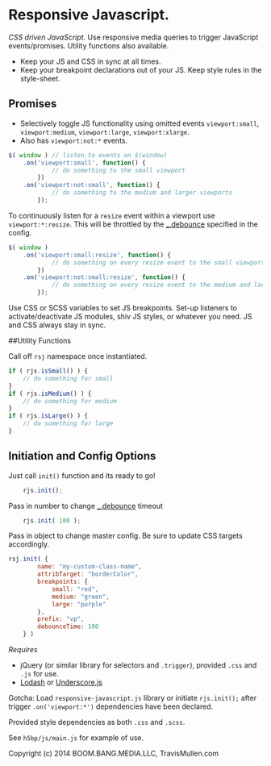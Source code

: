 # Responsive Javascript.
_CSS driven JavaScript._ Use responsive media queries to trigger JavaScript events/promises. Utility functions also available.

- Keep your JS and CSS in sync at all times.
- Keep your breakpoint declarations out of your JS. Keep style rules in the style-sheet.

## Promises
- Selectively toggle JS functionality using omitted events `viewport:small`, `viewport:medium`, `viewport:large`, `viewport:xlarge`. 
- Also has `viewport:not:*` events.

```js
$( window ) // listen to events on $(window)
    .on('viewport:small', function() {
            // do something to the small viewport
        })
    .on('viewport:not:small', function() {
            // do something to the medium and larger viewports
        });
```

To continuously listen for a `resize` event within a viewport use `viewport:*:resize`. This will be throttled by the [_.debounce](https://lodash.com/docs#debounce) specified in the config. 

```js
$( window )
    .on('viewport:small:resize', function() {
            // do something on every resize event to the small viewport
        })
    .on('viewport:not:small:resize', function() {
            // do something on every resize event to the medium and larger viewports
        });
```

Use CSS or SCSS variables to set JS breakpoints. Set-up listeners to activate/deactivate JS modules, shiv JS styles, or whatever you need. JS and CSS always stay in sync.


##Utility Functions 

Call off `rsj` namespace once instantiated.
```js
if ( rjs.isSmall() ) {
    // do something for small 
}
if ( rjs.isMedium() ) {
    // do something for medium
}
if ( rjs.isLarge() ) {
    // do something for large
}
```


## Initiation and Config Options

Just call `init()` function and its ready to go!
```js
    rjs.init();
```

Pass in number to change [_.debounce](https://lodash.com/docs#debounce) timeout
```js
    rjs.init( 100 );
```

Pass in object to change master config. Be sure to update CSS targets accordingly. 
```js
rsj.init( {
        name: "my-custom-class-name",
        attribTarget: "borderColor",
        breakpoints: {
            small: "red",
            medium: "green",
            large: "purple"
        },
        prefix: "vp",
        debounceTime: 100
    } )
```

_Requires_
- jQuery (or similar library for selectors and `.trigger`), provided `.css` and `.js` for use.
- [Lodash](https://lodash.com/docs#debounce) or [Underscore.js](http://underscorejs.org/#debounce)

Gotcha: Load `responsive-javascript.js` library or initiate `rjs.init();` after trigger `.on('viewport:*')` dependencies have been declared. 

Provided style dependencies as both `.css` and `.scss`.

See `h5bp/js/main.js` for example of use.



Copyright (c) 2014 BOOM.BANG.MEDIA.LLC, TravisMullen.com